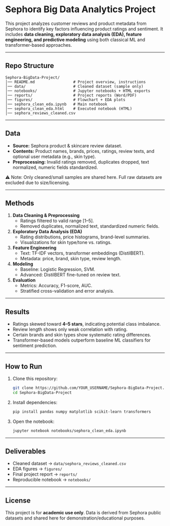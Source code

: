 # Sephora Big Data Analytics Project

This project analyzes customer reviews and product metadata from Sephora to identify key factors influencing product ratings and sentiment. It includes **data cleaning, exploratory data analysis (EDA), feature engineering, and predictive modeling** using both classical ML and transformer-based approaches.

---

## Repo Structure
```
Sephora-BigData-Project/
│── README.md                 # Project overview, instructions
│── data/                     # Cleaned dataset (sample only)
│── notebooks/                # Jupyter notebooks + HTML exports
│── reports/                  # Project reports (Word/PDF)
│── figures/                  # Flowchart + EDA plots
│── sephora_clean_eda.ipynb   # Main notebook
│── sephora_clean_eda.html    # Executed notebook (HTML)
│── sephora_reviews_cleaned.csv
```

---

## Data
- **Source:** Sephora product & skincare review dataset.  
- **Contents:** Product names, brands, prices, ratings, review texts, and optional user metadata (e.g., skin type).  
- **Preprocessing:** Invalid ratings removed, duplicates dropped, text normalized, numeric fields standardized.  

⚠️ Note: Only cleaned/small samples are shared here. Full raw datasets are excluded due to size/licensing.

---

## Methods
1. **Data Cleaning & Preprocessing**
   - Ratings filtered to valid range [1–5].
   - Removed duplicates, normalized text, standardized numeric fields.
2. **Exploratory Data Analysis (EDA)**
   - Rating distributions, price histograms, brand-level summaries.
   - Visualizations for skin type/tone vs. ratings.
3. **Feature Engineering**
   - Text: TF-IDF vectors, transformer embeddings (DistilBERT).
   - Metadata: price, brand, skin type, review length.
4. **Modeling**
   - Baseline: Logistic Regression, SVM.
   - Advanced: DistilBERT fine-tuned on review text.
5. **Evaluation**
   - Metrics: Accuracy, F1-score, AUC.
   - Stratified cross-validation and error analysis.

---

## Results
- Ratings skewed toward **4–5 stars**, indicating potential class imbalance.  
- Review length shows only weak correlation with rating.  
- Certain brands and skin types show systematic rating differences.  
- Transformer-based models outperform baseline ML classifiers for sentiment prediction.  

---

## How to Run
1. Clone this repository:
   ```bash
   git clone https://github.com/YOUR_USERNAME/Sephora-BigData-Project.git
   cd Sephora-BigData-Project
   ```
2. Install dependencies:
   ```bash
   pip install pandas numpy matplotlib scikit-learn transformers
   ```
3. Open the notebook:
   ```bash
   jupyter notebook notebooks/sephora_clean_eda.ipynb
   ```

---

## Deliverables
- Cleaned dataset → `data/sephora_reviews_cleaned.csv`  
- EDA figures → `figures/`  
- Final project report → `reports/`  
- Reproducible notebook → `notebooks/`  

---

## License
This project is for **academic use only**. Data is derived from Sephora public datasets and shared here for demonstration/educational purposes.
